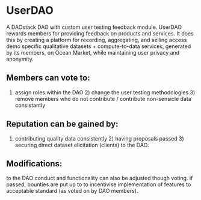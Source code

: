 # UserDAO
A DAOstack DAO with custom user testing feedback module. UserDAO rewards members for providing feedback on products and services. It does this by creating a platform for recording, aggregating, and selling access demo specific qualitative datasets + compute-to-data services, generated by its members, on Ocean Market, while maintaining user privacy and anonymity.

## Members can vote to:
1) assign roles within the DAO 2) change the user testing methodologies 3) remove members who do not contribute / contribute non-sensicle data consistantly

## Reputation can be gained by:
1) contributing quality data consistently 2) having proposals passed 3) securing direct dataset elicitation (clients) to the DAO. 

## Modifications:
to the DAO conduct and functionality can also be adjusted though voting. if passed, bounties are put up to to incentivise implementation of features to acceptable standard (as voted on by DAO members).
